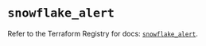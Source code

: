 # `snowflake_alert`

Refer to the Terraform Registry for docs: [`snowflake_alert`](https://registry.terraform.io/providers/snowflakedb/snowflake/2.1.0/docs/resources/alert).
